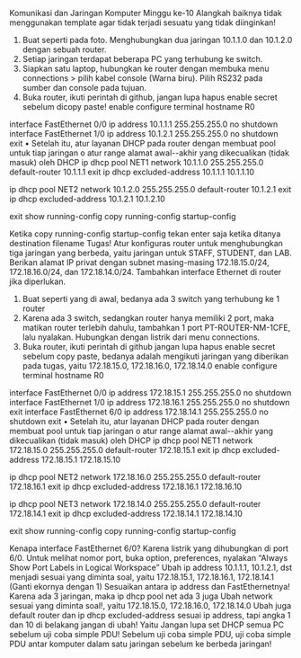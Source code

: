 Komunikasi dan Jaringan Komputer Minggu ke-10
Alangkah baiknya tidak menggunakan template agar tidak terjadi sesuatu yang tidak diinginkan!
1. Buat seperti pada foto. Menghubungkan dua jaringan 10.1.1.0 dan 10.1.2.0 dengan sebuah router.
2. Setiap jaringan terdapat beberapa PC yang terhubung ke switch.
3. Siapkan satu laptop, hubungkan ke router dengan membuka menu connections > pilih kabel console (Warna biru). Pilih RS232 pada sumber dan console pada tujuan.
4. Buka router, ikuti perintah di github, jangan lupa hapus enable secret sebelum dicopy paste!
enable
configure terminal
  hostname R0

  interface FastEthernet 0/0
    ip address 10.1.1.1 255.255.255.0
    no shutdown
  interface FastEthernet 1/0
    ip address 10.1.2.1 255.255.255.0
    no shutdown
    exit
•	Setelah itu, atur layanan DHCP pada router dengan membuat pool untuk tiap jaringan
o	atur range alamat awal--akhir yang dikecualikan (tidak masuk) oleh DHCP
  ip dhcp pool NET1
    network 10.1.1.0 255.255.255.0
    default-router 10.1.1.1
    exit
  ip dhcp excluded-address 10.1.1.1 10.1.1.10

  ip dhcp pool NET2
    network 10.1.2.0 255.255.255.0
    default-router 10.1.2.1
    exit
  ip dhcp excluded-address 10.1.2.1 10.1.2.10

  exit
show running-config
copy running-config startup-config

Ketika copy running-config startup-config tekan enter saja ketika ditanya destination filename
Tugas!
Atur konfiguras router untuk menghubungkan tiga jaringan yang berbeda, yaitu jaringan untuk STAFF, STUDENT, dan LAB. Berikan alamat IP privat dengan subnet masing-masing 172.18.15.0/24, 172.18.16.0/24, dan 172.18.14.0/24. Tambahkan interface Ethernet di router jika diperlukan.
1. Buat seperti yang di awal, bedanya ada 3 switch yang terhubung ke 1 router 
2. Karena ada 3 switch, sedangkan router hanya memiliki 2 port, maka matikan router terlebih dahulu, tambahkan 1 port PT-ROUTER-NM-1CFE, lalu nyalakan. Hubungkan dengan listrik dari menu connections.
3. Buka router, ikuti perintah di github jangan lupa hapus enable secret sebelum copy paste, bedanya adalah mengikuti jaringan yang diberikan pada tugas, yaitu 172.18.15.0, 172.18.16.0, 172.18.14.0 
enable
configure terminal
  hostname R0

  interface FastEthernet 0/0
    ip address 172.18.15.1 255.255.255.0
    no shutdown
  interface FastEthernet 1/0
    ip address 172.18.16.1 255.255.255.0
    no shutdown
    exit
  interface FastEthernet 6/0
    ip address 172.18.14.1 255.255.255.0
    no shutdown
    exit
•	Setelah itu, atur layanan DHCP pada router dengan membuat pool untuk tiap jaringan
o	atur range alamat awal--akhir yang dikecualikan (tidak masuk) oleh DHCP
  ip dhcp pool NET1
    network 172.18.15.0 255.255.255.0
    default-router 172.18.15.1
    exit
  ip dhcp excluded-address 172.18.15.1 172.18.15.10

  ip dhcp pool NET2
    network 172.18.16.0 255.255.255.0
    default-router 172.18.16.1
    exit
  ip dhcp excluded-address 172.18.16.1 172.18.16.10

  ip dhcp pool NET3
    network 172.18.14.0 255.255.255.0
    default-router 172.18.14.1
    exit
  ip dhcp excluded-address 172.18.14.1 172.18.14.10

  exit
show running-config
copy running-config startup-config

Kenapa interface FastEthernet 6/0? Karena listrik yang dihubungkan di port 6/0. Untuk melihat nomor port, buka option, preferences, nyalakan “Always Show Port Labels in Logical Workspace”
Ubah ip address  10.1.1.1, 10.1.2.1, dst menjadi sesuai yang diminta soal, yaitu 172.18.15.1, 172.18.16.1, 172.18.14.1 (Ganti ekornya dengan 1)
Sesuaikan antara ip address dan FastEthernetnya!
Karena ada 3 jaringan, maka ip dhcp pool net ada 3 juga 
Ubah network sesuai yang diminta soal!, yaitu 172.18.15.0, 172.18.16.0, 172.18.14.0 
Ubah juga default router dan ip dhcp excluded-address sesuai ip address, tapi angka 1 dan 10 di belakang jangan di ubah! Yaitu 
Jangan lupa set DHCP semua PC sebelum uji coba simple PDU!
Sebelum uji coba simple PDU, uji coba simple PDU antar komputer dalam satu jaringan sebelum ke berbeda jaringan!
